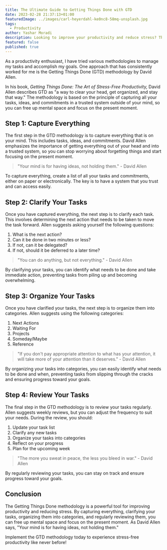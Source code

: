 ```yaml
---
title: The Ultimate Guide to Getting Things Done with GTD
date: 2023-02-28 21:37:13+01:00
featuredImage: ../images/carl-heyerdahl-ke0nc8-58mq-unsplash.jpg
tags:
  - Productivity
author: Yashar Moradi
description: Looking to improve your productivity and reduce stress? The Getting Things Done (GTD) methodology by David Allen might be just what you need. In this ultimate guide, I'll take you through the four steps of GTD:capture everything, clarify your tasks, organize your tasks, and review your tasks. By implementing these steps, you can free up mental space, focus on the present moment, and make progress toward your goals. So, start using GTD today and experience stress-free productivity like never before!
featured: false
published: true
---
```

As a productivity enthusiast, I have tried various methodologies to manage my tasks and accomplish my goals. One approach that has consistently worked for me is the Getting Things Done (GTD) methodology by David Allen.

In his book, *Getting Things Done: The Art of Stress-Free Productivity,* David Allen describes GTD as "a way to clear your head, get organized, and stay that way." The methodology is based on the principle of capturing all your tasks, ideas, and commitments in a trusted system outside of your mind, so you can free up mental space and focus on the present moment.

## Step 1: Capture Everything

The first step in the GTD methodology is to capture everything that is on your mind. This includes tasks, ideas, and commitments. David Allen emphasizes the importance of getting everything out of your head and into a trusted system, so you can stop worrying about forgetting things and start focusing on the present moment.

> "Your mind is for having ideas, not holding them." - David Allen

To capture everything, create a list of all your tasks and commitments, either on paper or electronically. The key is to have a system that you trust and can access easily.

## Step 2: Clarify Your Tasks

Once you have captured everything, the next step is to clarify each task. This involves determining the next action that needs to be taken to move the task forward. Allen suggests asking yourself the following questions:

1. What is the next action?
2. Can it be done in two minutes or less?
3. If not, can it be delegated?
4. If not, should it be deferred to a later time?

> "You can do anything, but not everything." - David Allen

By clarifying your tasks, you can identify what needs to be done and take immediate action, preventing tasks from piling up and becoming overwhelming.

## Step 3: Organize Your Tasks

Once you have clarified your tasks, the next step is to organize them into categories. Allen suggests using the following categories:

1. Next Actions
2. Waiting For
3. Projects
4. Someday/Maybe
5. Reference

> "If you don't pay appropriate attention to what has your attention, it will take more of your attention than it deserves." - David Allen

By organizing your tasks into categories, you can easily identify what needs to be done and when, preventing tasks from slipping through the cracks and ensuring progress toward your goals.

## Step 4: Review Your Tasks

The final step in the GTD methodology is to review your tasks regularly. Allen suggests weekly reviews, but you can adjust the frequency to suit your needs. During the review, you should:

1. Update your task list
2. Clarify any new tasks
3. Organize your tasks into categories
4. Reflect on your progress
5. Plan for the upcoming week

> "The more you sweat in peace, the less you bleed in war." - David Allen

By regularly reviewing your tasks, you can stay on track and ensure progress toward your goals.

## Conclusion

The Getting Things Done methodology is a powerful tool for improving productivity and reducing stress. By capturing everything, clarifying your tasks, organizing them into categories, and regularly reviewing them, you can free up mental space and focus on the present moment. As David Allen says, "Your mind is for having ideas, not holding them."

Implement the GTD methodology today to experience stress-free productivity like never before!
